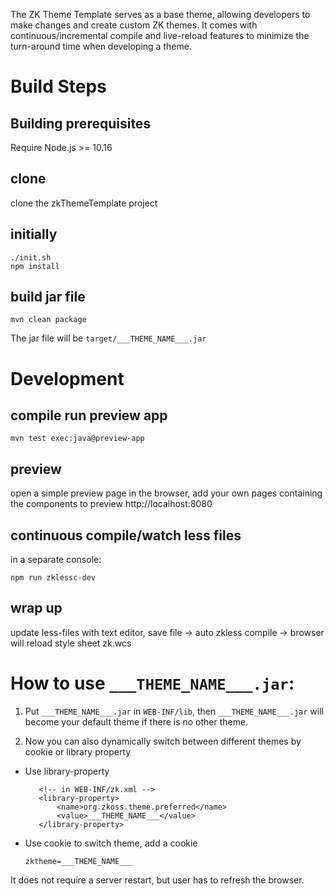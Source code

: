 The ZK Theme Template serves as a base theme, allowing developers to make changes and create custom ZK themes. It comes with continuous/incremental compile and live-reload features to minimize the turn-around time when developing a theme.

# Build Steps
## Building prerequisites
Require Node.js \>= 10.16

## clone
clone the zkThemeTemplate project

## initially
```
./init.sh
npm install
```

## build jar file
`mvn clean package`

The jar file will be `target/___THEME_NAME___.jar`

# Development

## compile run preview app
`mvn test exec:java@preview-app`

## preview
open a simple preview page in the browser, add your own pages containing the components to preview http://localhost:8080

## continuous compile/watch less files
in a separate console:

`npm run zklessc-dev`

## wrap up
update less-files with text editor, save file -\> auto zkless compile -\> browser will reload style sheet zk.wcs

# How to use `___THEME_NAME___.jar`:

1. Put `___THEME_NAME___.jar` in `WEB-INF/lib`, then `___THEME_NAME___.jar`
    will become your default theme if there is no other theme.

2. Now you can also dynamically switch between different themes by
    cookie or library property
  -  Use library-property
     ```
        <!-- in WEB-INF/zk.xml -->
        <library-property> 
            <name>org.zkoss.theme.preferred</name>
            <value>___THEME_NAME___</value>
        </library-property> 
     ```


  - Use cookie to switch theme, add a cookie
    ```
    zktheme=___THEME_NAME___
    ```
It does not require a server restart, but user has to refresh the browser.
